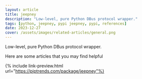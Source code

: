 ```yaml
---
layout: article
title: jeepney
description: "Low-level, pure Python DBus protocol wrapper."
tags: [python, jeepney, pypi jeepney, pypi, references]
date: 2023-12-27
cover: /assets/images/related-articles/general.png
---
```


Low-level, pure Python DBus protocol wrapper.

Here are some articles that you may find helpful

{% include link-preview.html url="https://piptrends.com/package/jeepney"%}